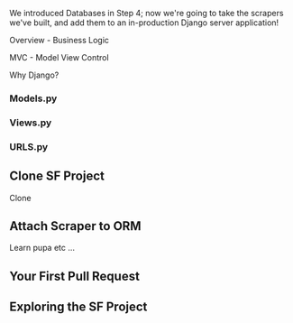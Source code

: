 <!-- ## **Step 5:** Servers / Django -->

We introduced Databases in Step 4; now we're going to take the scrapers we've built, and add them to an in-production Django server application!

Overview - Business Logic

MVC - Model View Control

Why Django?

### Models.py


### Views.py


### URLS.py


## Clone SF Project

Clone


## Attach Scraper to ORM

Learn pupa etc … 


## Your First Pull Request


## Exploring the SF Project